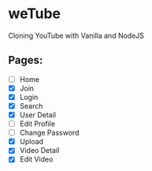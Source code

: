 # weTube

Cloning YouTube with Vanilla and NodeJS

## Pages:

- [ ] Home
- [x] Join
- [x] Login
- [x] Search
- [x] User Detail
- [ ] Edit Profile
- [ ] Change Password
- [x] Upload
- [x] Video Detail
- [x] Edit Video
